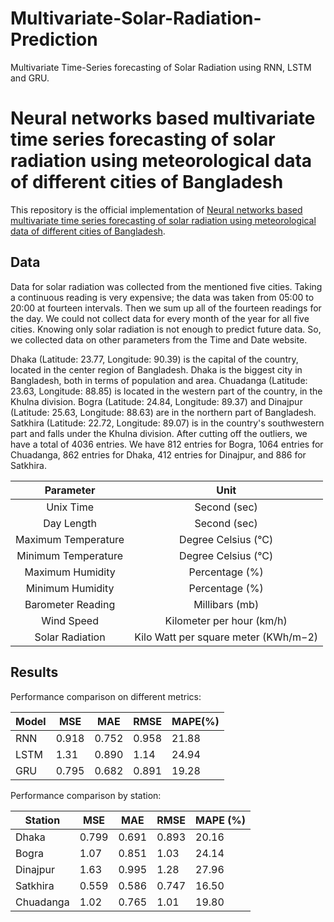 # Multivariate-Solar-Radiation-Prediction
Multivariate Time-Series forecasting of Solar Radiation using RNN, LSTM and GRU.


# Neural networks based multivariate time series forecasting of solar radiation using meteorological data of different cities of Bangladesh

This repository is the official implementation of [Neural networks based multivariate time series forecasting of solar radiation using meteorological data of different cities of Bangladesh](https://www.sciencedirect.com/science/article/pii/S2590123022000354). 

## Data

Data for solar radiation was collected from the mentioned five cities. Taking a continuous reading is very expensive; the data was taken from 05:00 to 20:00 at fourteen intervals. Then we sum up all of the fourteen readings for the day. We could not collect data for every month of the year for all five cities. Knowing only solar radiation is not enough to predict future data. So, we collected data on other parameters from the Time and Date website.

Dhaka (Latitude: 23.77, Longitude: 90.39) is the capital of the country, located in the center region of Bangladesh. Dhaka is the biggest city in Bangladesh, both in terms of population and area. Chuadanga (Latitude: 23.63, Longitude: 88.85) is located in the western part of the country, in the Khulna division. Bogra (Latitude: 24.84, Longitude: 89.37) and Dinajpur (Latitude: 25.63, Longitude: 88.63) are in the northern part of Bangladesh. Satkhira (Latitude: 22.72, Longitude: 89.07) is in the country's southwestern part and falls under the Khulna division. After cutting off the outliers, we have a total of 4036 entries. We have 812 entries for Bogra, 1064 entries for Chuadanga, 862 entries for Dhaka, 412 entries for Dinajpur, and 886 for Satkhira.

|    **Parameter**    |               **Unit**               |
|:-------------------:|:------------------------------------:|
|      Unix Time      |             Second (sec)             |
|      Day Length     |             Second (sec)             |
| Maximum Temperature |          Degree Celsius (°C)         |
| Minimum Temperature |          Degree Celsius (°C)         |
|   Maximum Humidity  |            Percentage (%)            |
|   Minimum Humidity  |            Percentage (%)            |
|  Barometer Reading  |            Millibars (mb)            |
|      Wind Speed     |       Kilometer per hour (km/h)      |
|   Solar Radiation   | Kilo Watt per square meter (KWh/m−2) |

## Results

Performance comparison on different metrics:

| Model | MSE   | MAE   | RMSE  | MAPE(%) |
|-------|-------|-------|-------|---------|
| RNN   | 0.918 | 0.752 | 0.958 | 21.88   |
| LSTM  | 1.31  | 0.890 | 1.14  | 24.94   |
| GRU   | 0.795 | 0.682 | 0.891 | 19.28   |


Performance comparison by station:

| Station   | MSE   | MAE   | RMSE  | MAPE (%) |
|-----------|-------|-------|-------|----------|
| Dhaka     | 0.799 | 0.691 | 0.893 | 20.16    |
| Bogra     | 1.07  | 0.851 | 1.03  | 24.14    |
| Dinajpur  | 1.63  | 0.995 | 1.28  | 27.96    |
| Satkhira  | 0.559 | 0.586 | 0.747 | 16.50    |
| Chuadanga | 1.02  | 0.765 | 1.01  | 19.80    |
